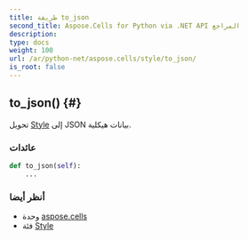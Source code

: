 ```yaml
---
title: طريقة to_json
second_title: Aspose.Cells for Python via .NET API المراجع
description:
type: docs
weight: 100
url: /ar/python-net/aspose.cells/style/to_json/
is_root: false
---
```

##  to_json() {#}
تحويل [Style](/cells/ar/python-net/aspose.cells/style) إلى JSON بيانات هيكلية.


###  عائدات




```python
def to_json(self):
    ...
```





###  أنظر أيضا
* وحدة [aspose.cells](../../)
* فئة [Style](/cells/ar/python-net/aspose.cells/style)

